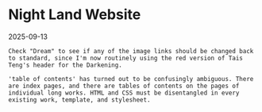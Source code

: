 # Night Land Website

2025-09-13

    Check "Dream" to see if any of the image links should be changed back to standard, since I'm now routinely using the red version of Tais Teng's header for the Darkening.

    'table of contents' has turned out to be confusingly ambiguous. There are index pages, and there are tables of contents on the pages of individual long works. HTML and CSS must be disentangled in every existing work, template, and stylesheet.



